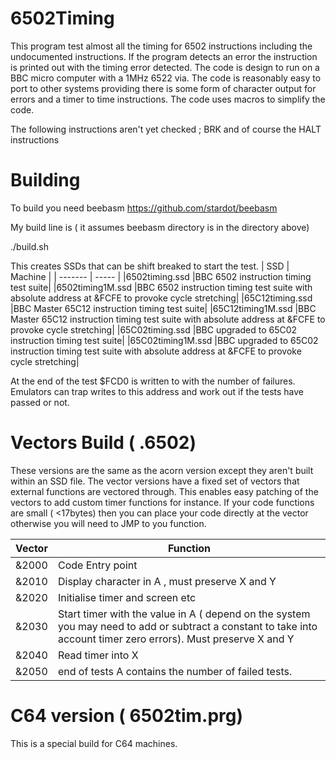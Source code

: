 # 6502Timing
This program test almost all the timing for 6502 instructions including the undocumented instructions. If the program detects an error the instruction is printed out with the timing error detected. The code is design to run on a BBC micro computer with a 1MHz 6522 via. The code is reasonably easy to port to other systems providing there is some form of character output for errors and a timer to time instructions. The code uses macros to simplify the code.

The following instructions aren't yet checked ; BRK and of course the HALT instructions

# Building

To build you need beebasm https://github.com/stardot/beebasm

My build line is ( it assumes beebasm directory is in the directory above)

./build.sh

This creates SSDs that can be shift breaked to start the test.
| SSD | Machine |
| ------- | ----- |
|6502timing.ssd    |BBC 6502 instruction timing test suite|
|6502timing1M.ssd  |BBC 6502 instruction timing test suite with absolute address at &FCFE to provoke cycle stretching|
|65C12timing.ssd   |BBC Master 65C12 instruction timing test suite|
|65C12timing1M.ssd |BBC Master 65C12 instruction timing test suite with absolute address at &FCFE to provoke cycle stretching|
|65C02timing.ssd   |BBC upgraded to 65C02 instruction timing test suite|
|65C02timing1M.ssd |BBC upgraded to 65C02 instruction timing test suite with absolute address at &FCFE to provoke cycle stretching|

At the end of the test $FCD0 is written to with the number of failures. Emulators can trap writes to this address and work out if the tests have passed or not. 

# Vectors Build ( .6502)

These versions are the same as the acorn version except they aren't built within an SSD file. The vector versions have a fixed set of vectors that external functions are vectored through. This enables easy patching of the vectors to add custom timer functions for instance. If your code functions are small ( <17bytes) then you can place your code directly at the vector otherwise you will need to JMP to you function.

| Vector | Function |
| ------- | ----- |
| &2000 | Code Entry point |
| &2010 | Display character in A , must preserve X and Y |
| &2020 | Initialise timer and screen etc |
| &2030 | Start timer with the value in A ( depend on the system you may need to add or subtract a constant to take into account timer zero errors). Must preserve X and Y |
| &2040 | Read timer into X |
| &2050 | end of tests A contains the number of failed tests. |

# C64 version ( 6502tim.prg)

This is a special build for C64 machines.



